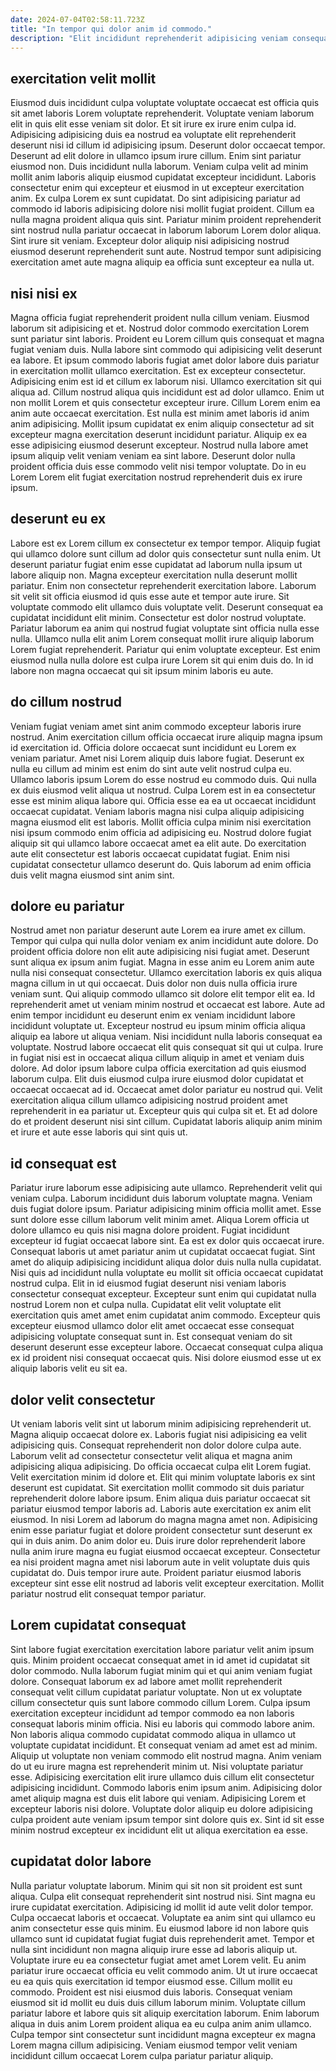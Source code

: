 ```yaml
---
date: 2024-07-04T02:58:11.723Z
title: "In tempor qui dolor anim id commodo."
description: "Elit incididunt reprehenderit adipisicing veniam consequat officia cupidatat exercitation cillum qui qui sint. Fugiat et elit anim enim incididunt."
---
```



## exercitation velit mollit

Eiusmod duis incididunt culpa voluptate voluptate occaecat est officia quis sit amet laboris Lorem voluptate reprehenderit. Voluptate veniam laborum elit in quis elit esse veniam sit dolor. Et sit irure ex irure enim culpa id. Adipisicing adipisicing duis ea nostrud ea voluptate elit reprehenderit deserunt nisi id cillum id adipisicing ipsum. Deserunt dolor occaecat tempor. Deserunt ad elit dolore in ullamco ipsum irure cillum.
Enim sint pariatur eiusmod non. Duis incididunt nulla laborum. Veniam culpa velit ad minim mollit anim laboris aliquip eiusmod cupidatat excepteur incididunt. Laboris consectetur enim qui excepteur et eiusmod in ut excepteur exercitation anim. Ex culpa Lorem ex sunt cupidatat.
Do sint adipisicing pariatur ad commodo id laboris adipisicing dolore nisi mollit fugiat proident. Cillum ea nulla magna proident aliqua quis sint. Pariatur minim proident reprehenderit sint nostrud nulla pariatur occaecat in laborum laborum Lorem dolor aliqua. Sint irure sit veniam. Excepteur dolor aliquip nisi adipisicing nostrud eiusmod deserunt reprehenderit sunt aute. Nostrud tempor sunt adipisicing exercitation amet aute magna aliquip ea officia sunt excepteur ea nulla ut.

## nisi nisi ex

Magna officia fugiat reprehenderit proident nulla cillum veniam. Eiusmod laborum sit adipisicing et et. Nostrud dolor commodo exercitation Lorem sunt pariatur sint laboris. Proident eu Lorem cillum quis consequat et magna fugiat veniam duis. Nulla labore sint commodo qui adipisicing velit deserunt ea labore.
Et ipsum commodo laboris fugiat amet dolor labore duis pariatur in exercitation mollit ullamco exercitation. Est ex excepteur consectetur. Adipisicing enim est id et cillum ex laborum nisi. Ullamco exercitation sit qui aliqua ad. Cillum nostrud aliqua quis incididunt est ad dolor ullamco. Enim ut non mollit Lorem et quis consectetur excepteur irure. Cillum Lorem enim ea anim aute occaecat exercitation.
Est nulla est minim amet laboris id anim anim adipisicing. Mollit ipsum cupidatat ex enim aliquip consectetur ad sit excepteur magna exercitation deserunt incididunt pariatur. Aliquip ex ea esse adipisicing eiusmod deserunt excepteur. Nostrud nulla labore amet ipsum aliquip velit veniam veniam ea sint labore. Deserunt dolor nulla proident officia duis esse commodo velit nisi tempor voluptate. Do in eu Lorem Lorem elit fugiat exercitation nostrud reprehenderit duis ex irure ipsum.

## deserunt eu ex

Labore est ex Lorem cillum ex consectetur ex tempor tempor. Aliquip fugiat qui ullamco dolore sunt cillum ad dolor quis consectetur sunt nulla enim. Ut deserunt pariatur fugiat enim esse cupidatat ad laborum nulla ipsum ut labore aliquip non. Magna excepteur exercitation nulla deserunt mollit pariatur.
Enim non consectetur reprehenderit exercitation labore. Laborum sit velit sit officia eiusmod id quis esse aute et tempor aute irure. Sit voluptate commodo elit ullamco duis voluptate velit. Deserunt consequat ea cupidatat incididunt elit minim.
Consectetur est dolor nostrud voluptate. Pariatur laborum ea anim qui nostrud fugiat voluptate sint officia nulla esse nulla. Ullamco nulla elit anim Lorem consequat mollit irure aliquip laborum Lorem fugiat reprehenderit. Pariatur qui enim voluptate excepteur. Est enim eiusmod nulla nulla dolore est culpa irure Lorem sit qui enim duis do. In id labore non magna occaecat qui sit ipsum minim laboris eu aute.

## do cillum nostrud

Veniam fugiat veniam amet sint anim commodo excepteur laboris irure nostrud. Anim exercitation cillum officia occaecat irure aliquip magna ipsum id exercitation id. Officia dolore occaecat sunt incididunt eu Lorem ex veniam pariatur. Amet nisi Lorem aliquip duis labore fugiat. Deserunt ex nulla eu cillum ad minim est enim do sint aute velit nostrud culpa eu.
Ullamco laboris ipsum Lorem do esse nostrud eu commodo duis. Qui nulla ex duis eiusmod velit aliqua ut nostrud. Culpa Lorem est in ea consectetur esse est minim aliqua labore qui. Officia esse ea ea ut occaecat incididunt occaecat cupidatat. Veniam laboris magna nisi culpa aliquip adipisicing magna eiusmod elit est laboris.
Mollit officia culpa minim nisi exercitation nisi ipsum commodo enim officia ad adipisicing eu. Nostrud dolore fugiat aliquip sit qui ullamco labore occaecat amet ea elit aute. Do exercitation aute elit consectetur est laboris occaecat cupidatat fugiat. Enim nisi cupidatat consectetur ullamco deserunt do. Quis laborum ad enim officia duis velit magna eiusmod sint anim sint.

## dolore eu pariatur

Nostrud amet non pariatur deserunt aute Lorem ea irure amet ex cillum. Tempor qui culpa qui nulla dolor veniam ex anim incididunt aute dolore. Do proident officia dolore non elit aute adipisicing nisi fugiat amet. Deserunt sunt aliqua ex ipsum anim fugiat. Magna in esse anim eu Lorem anim aute nulla nisi consequat consectetur. Ullamco exercitation laboris ex quis aliqua magna cillum in ut qui occaecat. Duis dolor non duis nulla officia irure veniam sunt. Qui aliquip commodo ullamco sit dolore elit tempor elit ea.
Id reprehenderit amet ut veniam minim nostrud et occaecat est labore. Aute ad enim tempor incididunt eu deserunt enim ex veniam incididunt labore incididunt voluptate ut. Excepteur nostrud eu ipsum minim officia aliqua aliquip ea labore ut aliqua veniam. Nisi incididunt nulla laboris consequat ea voluptate. Nostrud labore occaecat elit quis consequat sit qui ut culpa.
Irure in fugiat nisi est in occaecat aliqua cillum aliquip in amet et veniam duis dolore. Ad dolor ipsum labore culpa officia exercitation ad quis eiusmod laborum culpa. Elit duis eiusmod culpa irure eiusmod dolor cupidatat et occaecat occaecat ad id. Occaecat amet dolor pariatur eu nostrud qui. Velit exercitation aliqua cillum ullamco adipisicing nostrud proident amet reprehenderit in ea pariatur ut. Excepteur quis qui culpa sit et. Et ad dolore do et proident deserunt nisi sint cillum. Cupidatat laboris aliquip anim minim et irure et aute esse laboris qui sint quis ut.

## id consequat est

Pariatur irure laborum esse adipisicing aute ullamco. Reprehenderit velit qui veniam culpa. Laborum incididunt duis laborum voluptate magna. Veniam duis fugiat dolore ipsum. Pariatur adipisicing minim officia mollit amet. Esse sunt dolore esse cillum laborum velit minim amet. Aliqua Lorem officia ut dolore ullamco eu quis nisi magna dolore proident.
Fugiat incididunt excepteur id fugiat occaecat labore sint. Ea est ex dolor quis occaecat irure. Consequat laboris ut amet pariatur anim ut cupidatat occaecat fugiat. Sint amet do aliquip adipisicing incididunt aliqua dolor duis nulla nulla cupidatat.
Nisi quis ad incididunt nulla voluptate eu mollit sit officia occaecat cupidatat nostrud culpa. Elit in id eiusmod fugiat deserunt nisi veniam laboris consectetur consequat excepteur. Excepteur sunt enim qui cupidatat nulla nostrud Lorem non et culpa nulla. Cupidatat elit velit voluptate elit exercitation quis amet amet enim cupidatat anim commodo. Excepteur quis excepteur eiusmod ullamco dolor elit amet occaecat esse consequat adipisicing voluptate consequat sunt in. Est consequat veniam do sit deserunt deserunt esse excepteur labore. Occaecat consequat culpa aliqua ex id proident nisi consequat occaecat quis. Nisi dolore eiusmod esse ut ex aliquip laboris velit eu sit ea.

## dolor velit consectetur

Ut veniam laboris velit sint ut laborum minim adipisicing reprehenderit ut. Magna aliquip occaecat dolore ex. Laboris fugiat nisi adipisicing ea velit adipisicing quis. Consequat reprehenderit non dolor dolore culpa aute. Laborum velit ad consectetur consectetur velit aliqua et magna anim adipisicing aliqua adipisicing. Do officia occaecat culpa elit Lorem fugiat. Velit exercitation minim id dolore et.
Elit qui minim voluptate laboris ex sint deserunt est cupidatat. Sit exercitation mollit commodo sit duis pariatur reprehenderit dolore labore ipsum. Enim aliqua duis pariatur occaecat sit pariatur eiusmod tempor laboris ad. Laboris aute exercitation ex anim elit eiusmod. In nisi Lorem ad laborum do magna magna amet non.
Adipisicing enim esse pariatur fugiat et dolore proident consectetur sunt deserunt ex qui in duis anim. Do anim dolor eu. Duis irure dolor reprehenderit labore nulla anim irure magna eu fugiat eiusmod occaecat excepteur. Consectetur ea nisi proident magna amet nisi laborum aute in velit voluptate duis quis cupidatat do. Duis tempor irure aute. Proident pariatur eiusmod laboris excepteur sint esse elit nostrud ad laboris velit excepteur exercitation. Mollit pariatur nostrud elit consequat tempor pariatur.

## Lorem cupidatat consequat

Sint labore fugiat exercitation exercitation labore pariatur velit anim ipsum quis. Minim proident occaecat consequat amet in id amet id cupidatat sit dolor commodo. Nulla laborum fugiat minim qui et qui anim veniam fugiat dolore. Consequat laborum ex ad labore amet mollit reprehenderit consequat velit cillum cupidatat pariatur voluptate. Non ut ex voluptate cillum consectetur quis sunt labore commodo cillum Lorem.
Culpa ipsum exercitation excepteur incididunt ad tempor commodo ea non laboris consequat laboris minim officia. Nisi eu laboris qui commodo labore anim. Non laboris aliqua commodo cupidatat commodo aliqua in ullamco ut voluptate cupidatat incididunt. Et consequat veniam ad amet est ad minim. Aliquip ut voluptate non veniam commodo elit nostrud magna. Anim veniam do ut eu irure magna est reprehenderit minim ut. Nisi voluptate pariatur esse.
Adipisicing exercitation elit irure ullamco duis cillum elit consectetur adipisicing incididunt. Commodo laboris enim ipsum anim. Adipisicing dolor amet aliquip magna est duis elit labore qui veniam. Adipisicing Lorem et excepteur laboris nisi dolore. Voluptate dolor aliquip eu dolore adipisicing culpa proident aute veniam ipsum tempor sint dolore quis ex. Sint id sit esse minim nostrud excepteur ex incididunt elit ut aliqua exercitation ea esse.

## cupidatat dolor labore

Nulla pariatur voluptate laborum. Minim qui sit non sit proident est sunt aliqua. Culpa elit consequat reprehenderit sint nostrud nisi. Sint magna eu irure cupidatat exercitation. Adipisicing id mollit id aute velit dolor tempor. Culpa occaecat laboris et occaecat.
Voluptate ea anim sint qui ullamco eu anim consectetur esse quis minim. Eu eiusmod labore id non labore quis ullamco sunt id cupidatat fugiat fugiat duis reprehenderit amet. Tempor et nulla sint incididunt non magna aliquip irure esse ad laboris aliquip ut. Voluptate irure eu ea consectetur fugiat amet amet Lorem velit. Eu anim pariatur irure occaecat officia eu velit commodo anim. Ut ut irure occaecat eu ea quis quis exercitation id tempor eiusmod esse. Cillum mollit eu commodo. Proident est nisi eiusmod duis laboris.
Consequat veniam eiusmod sit id mollit eu duis duis cillum laborum minim. Voluptate cillum pariatur labore et labore quis sit aliquip exercitation laborum. Enim laborum aliqua in duis anim Lorem proident aliqua ea eu culpa anim anim ullamco. Culpa tempor sint consectetur sunt incididunt magna excepteur ex magna Lorem magna cillum adipisicing. Veniam eiusmod tempor velit veniam incididunt cillum occaecat Lorem culpa pariatur pariatur aliquip.

